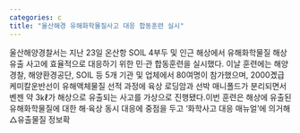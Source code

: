 ```yaml
---
categories: c
title: "울산해경 유해화학물질사고 대응 합동훈련 실시"
---
```

울산해양경찰서는 지난 23일 온산항 S­OIL 4부두 및 인근 해상에서 유해화학물질 해상유출 사고에 효율적으로 대응하기 위한 민·관 합동훈련을 실시했다. 이날 훈련에는 해양경찰, 해양환경공단, S­OIL 등 5개 기관 및 업체에서 80여명이 참가했으며, 2000곘급 케미칼운반선이 유해액체물질 선적 과정에 육상 로딩암과 선박 매니폴드가 분리되면서 벤젠 약 3㎘가 해상으로 유출되는 사고를 가상으로 진행됐다.이번 훈련은 해상에 유출된 유해화학물질에 대한 해·육상 동시 대응에 중점을 두고 ‘화학사고 대응 매뉴얼’에 의거해 △유출물질 정보확